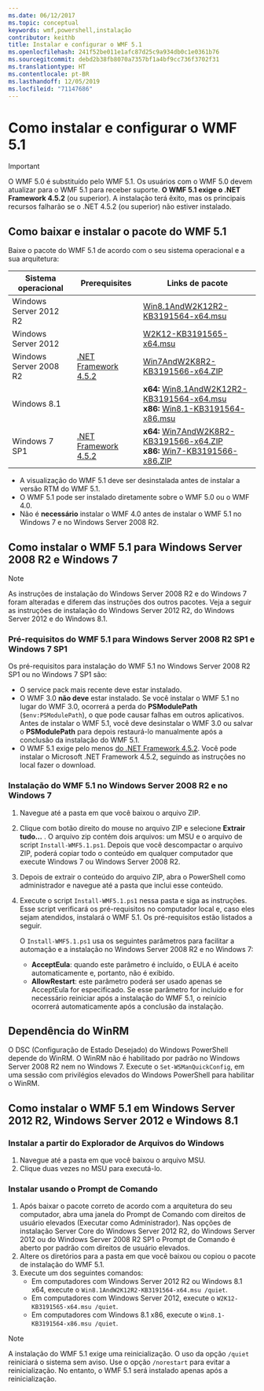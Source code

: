 ```yaml
---
ms.date: 06/12/2017
ms.topic: conceptual
keywords: wmf,powershell,instalação
contributor: keithb
title: Instalar e configurar o WMF 5.1
ms.openlocfilehash: 241f52be011e1afc87d25c9a934db0c1e0361b76
ms.sourcegitcommit: debd2b38fb8070a7357bf1a4bf9cc736f3702f31
ms.translationtype: HT
ms.contentlocale: pt-BR
ms.lasthandoff: 12/05/2019
ms.locfileid: "71147686"
---
```

# <a name="install-and-configure-wmf-51"></a>Como instalar e configurar o WMF 5.1

> [!IMPORTANT]
> O WMF 5.0 é substituído pelo WMF 5.1. Os usuários com o WMF 5.0 devem atualizar para o WMF 5.1 para receber suporte.
> **O WMF 5.1 exige o .NET Framework 4.5.2** (ou superior). A instalação terá êxito, mas os principais recursos falharão se o .NET 4.5.2 (ou superior) não estiver instalado.

## <a name="download-and-install-the-wmf-51-package"></a>Como baixar e instalar o pacote do WMF 5.1

Baixe o pacote do WMF 5.1 de acordo com o seu sistema operacional e a sua arquitetura:

| Sistema operacional       | Prerequisites           | Links de pacote                          |
|------------------------|-------------------------|----------------------------------------|
| Windows Server 2012 R2 |                         | [Win8.1AndW2K12R2-KB3191564-x64.msu][] |
| Windows Server 2012    |                         | [W2K12-KB3191565-x64.msu][]            |
| Windows Server 2008 R2 | [.NET Framework 4.5.2][]| [Win7AndW2K8R2-KB3191566-x64.ZIP][]    |
| Windows 8.1            |                         | **x64:** [Win8.1AndW2K12R2-KB3191564-x64.msu][]</br>**x86:** [Win8.1-KB3191564-x86.msu][] |
| Windows 7 SP1          | [.NET Framework 4.5.2][]| **x64:** [Win7AndW2K8R2-KB3191566-x64.ZIP][]</br>**x86:** [Win7-KB3191566-x86.ZIP][] |

[.NET Framework 4.5.2]: https://www.microsoft.com/download/details.aspx?id=42642
[W2K12-KB3191565-x64.msu]: https://go.microsoft.com/fwlink/?linkid=839513
[Win7-KB3191566-x86.ZIP]: https://go.microsoft.com/fwlink/?linkid=839522
[Win7AndW2K8R2-KB3191566-x64.ZIP]: https://go.microsoft.com/fwlink/?linkid=839523
[Win8.1-KB3191564-x86.msu]: https://go.microsoft.com/fwlink/?linkid=839521
[Win8.1AndW2K12R2-KB3191564-x64.msu]: https://go.microsoft.com/fwlink/?linkid=839516

- A visualização do WMF 5.1 deve ser desinstalada antes de instalar a versão RTM do WMF 5.1.
- O WMF 5.1 pode ser instalado diretamente sobre o WMF 5.0 ou o WMF 4.0.
- Não é **necessário** instalar o WMF 4.0 antes de instalar o WMF 5.1 no Windows 7 e no Windows Server 2008 R2.

## <a name="install-wmf-51-for-windows-server-2008-r2-and-windows-7"></a>Como instalar o WMF 5.1 para Windows Server 2008 R2 e Windows 7

> [!NOTE]
> As instruções de instalação do Windows Server 2008 R2 e do Windows 7 foram alteradas e diferem das instruções dos outros pacotes. Veja a seguir as instruções de instalação do Windows Server 2012 R2, do Windows Server 2012 e do Windows 8.1.

### <a name="wmf-51-prerequisites-for-windows-server-2008-r2-sp1-and-windows-7-sp1"></a>Pré-requisitos do WMF 5.1 para Windows Server 2008 R2 SP1 e Windows 7 SP1

Os pré-requisitos para instalação do WMF 5.1 no Windows Server 2008 R2 SP1 ou no Windows 7 SP1 são:

- O service pack mais recente deve estar instalado.
- O WMF 3.0 **não deve** estar instalado. Se você instalar o WMF 5.1 no lugar do WMF 3.0, ocorrerá a perda do **PSModulePath** (`$env:PSModulePath`), o que pode causar falhas em outros aplicativos. Antes de instalar o WMF 5.1, você deve desinstalar o WMF 3.0 ou salvar o **PSModulePath** para depois restaurá-lo manualmente após a conclusão da instalação do WMF 5.1.
- O WMF 5.1 exige pelo menos [do .NET Framework 4.5.2](https://www.microsoft.com/download/details.aspx?id=42642).
  Você pode instalar o Microsoft .NET Framework 4.5.2, seguindo as instruções no local fazer o download.

### <a name="installing-wmf-51-on-windows-server-2008-r2-and-windows-7"></a>Instalação do WMF 5.1 no Windows Server 2008 R2 e no Windows 7

1. Navegue até a pasta em que você baixou o arquivo ZIP.

2. Clique com botão direito do mouse no arquivo ZIP e selecione **Extrair tudo…** . O arquivo zip contém dois arquivos: um MSU e o arquivo de script `Install-WMF5.1.ps1`. Depois que você descompactar o arquivo ZIP, poderá copiar todo o conteúdo em qualquer computador que execute Windows 7 ou Windows Server 2008 R2.

3. Depois de extrair o conteúdo do arquivo ZIP, abra o PowerShell como administrador e navegue até a pasta que inclui esse conteúdo.

4. Execute o script `Install-WMF5.1.ps1` nessa pasta e siga as instruções. Esse script verificará os pré-requisitos no computador local e, caso eles sejam atendidos, instalará o WMF 5.1. Os pré-requisitos estão listados a seguir.

   O `Install-WMF5.1.ps1` usa os seguintes parâmetros para facilitar a automação e a instalação no Windows Server 2008 R2 e no Windows 7:

   - **AcceptEula**: quando este parâmetro é incluído, o EULA é aceito automaticamente e, portanto, não é exibido.
   - **AllowRestart**: este parâmetro poderá ser usado apenas se AcceptEula for especificado. Se esse parâmetro for incluído e for necessário reiniciar após a instalação do WMF 5.1, o reinício ocorrerá automaticamente após a conclusão da instalação.

## <a name="winrm-dependency"></a>Dependência do WinRM

O DSC (Configuração de Estado Desejado) do Windows PowerShell depende do WinRM. O WinRM não é habilitado por padrão no Windows Server 2008 R2 nem no Windows 7. Execute o `Set-WSManQuickConfig`, em uma sessão com privilégios elevados do Windows PowerShell para habilitar o WinRM.

## <a name="install-wmf-51-for-windows-server-2012-r2-windows-server-2012-and-windows-81"></a>Como instalar o WMF 5.1 em Windows Server 2012 R2, Windows Server 2012 e Windows 8.1

### <a name="install-from-windows-file-explorer"></a>Instalar a partir do Explorador de Arquivos do Windows

1. Navegue até a pasta em que você baixou o arquivo MSU.
2. Clique duas vezes no MSU para executá-lo.

### <a name="installing-from-the-command-prompt"></a>Instalar usando o Prompt de Comando

1. Após baixar o pacote correto de acordo com a arquitetura do seu computador, abra uma janela do Prompt de Comando com direitos de usuário elevados (Executar como Administrador). Nas opções de instalação Server Core do Windows Server 2012 R2, do Windows Server 2012 ou do Windows Server 2008 R2 SP1 o Prompt de Comando é aberto por padrão com direitos de usuário elevados.
2. Altere os diretórios para a pasta em que você baixou ou copiou o pacote de instalação do WMF 5.1.
3. Execute um dos seguintes comandos:
   - Em computadores com Windows Server 2012 R2 ou Windows 8.1 x64, execute o `Win8.1AndW2K12R2-KB3191564-x64.msu /quiet`.
   - Em computadores com Windows Server 2012, execute o `W2K12-KB3191565-x64.msu /quiet`.
   - Em computadores com Windows 8.1 x86, execute o `Win8.1-KB3191564-x86.msu /quiet`.

> [!NOTE]
> A instalação do WMF 5.1 exige uma reinicialização. O uso da opção `/quiet` reiniciará o sistema sem aviso. Use o opção `/norestart` para evitar a reinicialização. No entanto, o WMF 5.1 será instalado apenas após a reinicialização.
